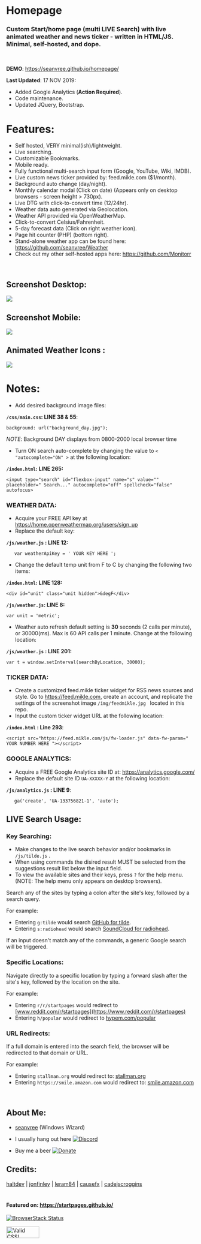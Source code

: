 # Homepage

### Custom Start/home page (multi LIVE Search) with live animated weather and news ticker -  written in HTML/JS. Minimal, self-hosted, and dope.
<br>

**DEMO**:  https://seanvree.github.io/homepage/

**Last Updated**: 17 NOV 2019:
- Added Google Analytics (**Action Required**).
- Code maintenance.
- Updated JQuery, Bootstrap.


# Features:

- Self hosted, VERY minimal(ish)/lightweight.
- Live searching.
- Customizable Bookmarks.
- Mobile ready.
- Fully functional multi-search input form (Google, YouTube, Wiki, IMDB).
- Live custom news ticker provided by: feed.mikle.com ($1/month).
- Background auto change (day/night).
- Monthly calendar modal (Click on date) (Appears only on desktop browsers - screen height > 730px).
- Live DTG with click-to-convert time (12/24hr).
- Weather data auto generated via Geolocation.
- Weather API provided via OpenWeatherMap.
- Click-to-convert Celsius/Fahrenheit.
- 5-day forecast data (Click on right weather icon).
- Page hit counter (PHP) (bottom right).
- Stand-alone weather app can be found here:  https://github.com/seanvree/Weather
- Check out my other self-hosted apps here:  https://github.com/Monitorr

<br>

## Screenshot Desktop:

<img src="https://i.imgur.com/WkiO88x.gif">

## Screenshot Mobile:

<img src="https://i.imgur.com/MAlKhhB.gif">

## Animated Weather Icons :

<img src="https://i.imgur.com/0iamcsT.gif[/img]">

# Notes:

- Add desired background image files:

**`/css/main.css`: LINE 38 & 55**:

```
background: url("background_day.jpg");
```

_NOTE_: Background DAY displays from 0800-2000 local browser time


- Turn ON search auto-complete by changing the value to `< "autocomplete="ON" >` at the following location:

**`/index.html`: LINE 265:**

```
<input type="search" id="flexbox-input" name="s" value="" placeholder=" Search..." autocomplete="off" spellcheck="false" autofocus>
```

### WEATHER DATA: 
- Acquire your FREE API key at https://home.openweathermap.org/users/sign_up
- Replace the default key:

**`/js/weather.js` : LINE 12:**
 
```
   var weatherApiKey = ' YOUR KEY HERE ';
```

- Change the default temp unit from F to C by changing the following two items:

**`/index.html`: LINE 128:**

```
<div id="unit" class="unit hidden">&degF</div>
```

**`/js/weather.js`: LINE 8:**

```
var unit = 'metric';
```

- Weather auto refresh default setting is  **30** seconds (2 calls per minute), or 30000(ms). Max is 60 API calls per 1 minute. Change at the following location:

**`/js/weather.js` : LINE 201:**

```
var t = window.setInterval(searchByLocation, 30000);
```

### TICKER DATA: 
- Create a customized feed.mikle ticker widget for RSS news sources and style.  Go to https://feed.mikle.com, create an account, and replicate the settings of the screenshot image `/img/feedmikle.jpg ` located in this repo.  
- Input the custom ticker widget URL at the following location:

**`/index.html` : Line 293**:
 
 ```
 <script src="https://feed.mikle.com/js/fw-loader.js" data-fw-param=" YOUR NUMBER HERE "></script>
 ```

### GOOGLE ANALYTICS:
- Acquire a FREE Google Analytics site ID at: https://analytics.google.com/ 
- Replace the default site ID `UA-XXXXX-Y` at the following location:

**`/js/analytics.js` : LINE 9**:
 
```
   ga('create', 'UA-133756821-1', 'auto');
```

## LIVE Search Usage:

### Key Searching:

- Make changes to the live search behavior and/or bookmarks in `/js/tilde.js` .
- When using commands the disired result MUST be selected from the suggestions result list below the input field.
- To view the available sites and their keys, press `?` for the help menu.
(NOTE: The help menu only appears on desktop browsers). 

Search any of the sites by typing a colon after the site's key, followed by a search query.

For example:

- Entering `g:tilde` would search
  [GitHub for tilde](https://github.com/search?q=tilde).
- Entering `s:radiohead` would search
  [SoundCloud for radiohead](https://soundcloud.com/search?q=radiohead).

If an input doesn't match any of the commands, a generic Google search will be triggered.

### Specific Locations:

Navigate directly to a specific location by typing a forward slash after the site's key, followed by the location on the site.

For example:

- Entering `r/r/startpages` would redirect to
  [www.reddit.com/r/startpages](https://www.reddit.com/r/startpages)
- Entering `h/popular` would redirect to
  [hypem.com/popular](http://hypem.com/popular)

### URL Redirects:

If a full domain is entered into the search field, the browser will be redirected to that domain or URL.

For example:

- Entering `stallman.org` would redirect to:
  [stallman.org](https://stallman.org/)
- Entering `https://smile.amazon.com` would redirect to:
  [smile.amazon.com](https://smile.amazon.com/)


<br>

## About Me:

- [seanvree](https://github.com/seanvree) (Windows Wizard)

- I usually hang out here [![Discord](https://img.shields.io/discord/102860784329052160.svg)](https://discord.gg/j2XGCtH)

- Buy me a beer [![Donate](https://img.shields.io/badge/Donate-PayPal-green.svg)](https://paypal.me/monitorrapp)


## Credits:

 [haltdev](https://github.com/haltdev) | [jonfinley](https://github.com/jonfinley) | [leram84](https://github.com/leram84) | [causefx](https://github.com/causefx) | [cadejscroggins](https://github.com/cadejscroggins) 

#

#### Featured on: https://startpages.github.io/

[![BrowserStack Status](https://i.imgur.com/Pnri9gE.gif)](https://automate.browserstack.com/)


<p>
    <a href="https://jigsaw.w3.org/css-validator/check/referer">
        <img style="border:0;width:88px;height:31px"
            src="https://jigsaw.w3.org/css-validator/images/vcss-blue"
            alt="Valid CSS!" />
    </a>
</p>



